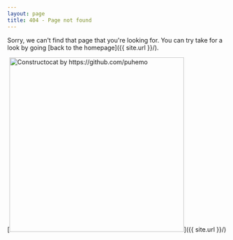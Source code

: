 ```yaml
---
layout: page
title: 404 - Page not found
---
```


Sorry, we can't find that page that you're looking for. You can try take for a look by going [back to the homepage]({{ site.url }}/).

[<img src="{{ site.url }}/images/404.jpg" alt="Constructocat by https://github.com/puhemo" style="width: 400px;"/>]({{ site.url }}/)
